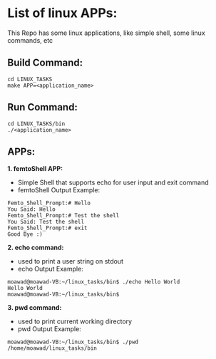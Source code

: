 # List of linux APPs:  
This Repo has some linux applications, like simple shell, some linux commands, etc    

## Build Command:  
`cd LINUX_TASKS`  
`make APP=<application_name>`  

## Run Command: 
`cd LINUX_TASKS/bin`  
`./<application_name>`  

## APPs:  
**1. femtoShell APP:**  
  - Simple Shell that supports echo for user input and exit command  
  - femtoShell Output Example:
```
Femto_Shell_Prompt:# Hello   
You Said: Hello   
Femto_Shell_Prompt:# Test the shell  
You Said: Test the shell  
Femto_Shell_Prompt:# exit  
Good Bye :)  
```
**2. echo command:**  
  - used to print a user string on stdout  
  - echo Output Example:
```
moawad@moawad-VB:~/linux_tasks/bin$ ./echo Hello World  
Hello World   
moawad@moawad-VB:~/linux_tasks/bin$   
```
**3. pwd command:**  
  - used to print current working directory  
  - pwd Output Example:
```
moawad@moawad-VB:~/linux_tasks/bin$ ./pwd
/home/moawad/linux_tasks/bin  
```